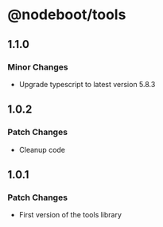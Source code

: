 # @nodeboot/tools

## 1.1.0

### Minor Changes

-   Upgrade typescript to latest version 5.8.3

## 1.0.2

### Patch Changes

-   Cleanup code

## 1.0.1

### Patch Changes

-   First version of the tools library
